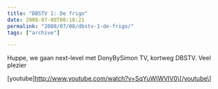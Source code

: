 ```yaml
---
title: "DBSTV 1: De frigo"
date: 2008-07-08T00:18:21
permalink: "2008/07/08/dbstv-1-de-frigo/"
tags: ["archive"]

---
```

Huppe, we gaan next-level met DonyBySimon TV, kortweg DBSTV. Veel plezier

\[youtube\]<http://www.youtube.com/watch?v=SqYuWIWVIV0\[/youtube\>]
